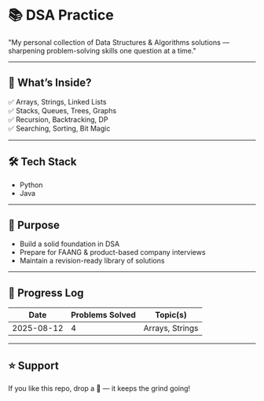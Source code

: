 # 📚 DSA Practice

"My personal collection of Data Structures & Algorithms solutions — sharpening problem-solving skills one question at a time."

---

## 📌 What’s Inside?
✅ Arrays, Strings, Linked Lists  
✅ Stacks, Queues, Trees, Graphs  
✅ Recursion, Backtracking, DP  
✅ Searching, Sorting, Bit Magic  

---

## 🛠 Tech Stack
- Python  
- Java  

---

## 🚀 Purpose
- Build a solid foundation in DSA  
- Prepare for FAANG & product-based company interviews  
- Maintain a revision-ready library of solutions  

---

## 📅 Progress Log

| Date       | Problems Solved | Topic(s)       |
|------------|-----------------|----------------|
| 2025-08-12 | 4               | Arrays, Strings |

---

## ⭐ Support
If you like this repo, drop a 🌟 — it keeps the grind going!

